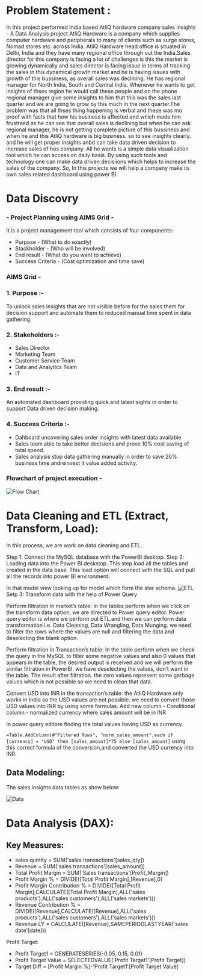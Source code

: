 # Problem Statement :
In this project performed India based AtliQ hardware company sales insights - A Data Analysis project.AtliQ Hardware is a company which supplies computer hardware and peripherals to many of clients such as surge stores, Nomad stores etc. across India. AtliQ Hardware head office is situated in Delhi, India and they have many regional office through out the India.Sales director for this company is facing a lot of challenges is this the market is growing dynamically and sales director is facing issue in terms of tracking the sales in this dynamical growth market and he is having issues with growth of this bussiness, as overall sales was declining. He has regional manager for North India, South and Central India. Whenever he wants to get insights of thses region he would call these people and on the phone regional manager give some insights to him that this was the sales last quarter and we are going to grow by this much in the next quarter.The problem was that all thses thing happening is verbal and these was mo proof with facts that how his business is affected and which made him frustraed as he can see that overall sales is declining but when he can ask regional manager, he is not getting complete picture of this bussiness and when he and this AtliQ hardware is big business. so to see insights clearly. and he will get proper insights anbd can take data driven decision to increase sales of hos company. All he wants is a simple data visualization tool which he can access on daily basis. By using such tools and technology one can make data driven decisiions which helps to increase the sales of the company. So, In this projects we will help a company make its own sales related dashboard using power BI.
# Data Discovry
### - Project Planning using AIMS Grid -
It is a project management tool which consists of four components-

- Purpose - (What to do exactly)
- Stackholder - (Who will be involved)
- End result - (What do you want to achieve)
- Success Criteria - (Cost optimization and time save)
### AIMS Grid -
### 1. Purpose :-
To unlock sales insights that are not visible before for the sales them for decision support and automate them to reduced manual time spent in data gathering.
### 2. Stakeholders :-
- Sales Director
- Marketing Team
- Customer Service Team
- Data and Analytics Team
- IT
### 3. End result :-
An automated dashboard providing quick and latest sights in order to support Data driven decision making.
### 4. Success Criteria :-
- Dahboard uncovering sales order insights with latest data available
- Sales team able to take better decisions and prove 10% cost saving of total spend.
- Sales analysis stop data gathering manually in order to save 20% business time andreinvest it value added activity.

### Flowchart of project execution -
![Flow Chart](https://github.com/tejashrilonbale/Sales-Insights-Analysis-/assets/141994144/0082d471-e1f1-42eb-b749-ce9e10d3a7f7)

# Data Cleaning and ETL (Extract, Transform, Load):
In this process, we are work on data cleaning and ETL.

Step 1: Connect the MySQL database with the PowerBI desktop.
Step 2: Loading data into the Power BI deskstop. This step load all the tables and created in the data base. This load option will connect with the SQL and pull all the records into power BI environment.

In that model view looking up for model which form the star schema.
![ETL](https://github.com/tejashrilonbale/Sales-Insights-Analysis-/assets/141994144/3eb1a765-a097-40d8-8aeb-1c15317fc1e3)
Setp 3: Transform data with the help of Power Query

Perform filtration in market’s table: In the tables perform when we click on the transform data option, we are directed to Power query editor. Power query editor is where we perform out ETL.and then we can perform data transformation i.e. Data Cleaning, Data Wrangling, Data Munging. we need to filter the rows where the values are null and filtering the data and deselecting the blank option.

Perform filtration in Transaction’s table: In the table perform when we check the query in the MySQL to filter some negative values and also 0 values that appears in the table, the desired output is received.and we will perform the similar filtration in PowerBI. we have deselecting the values, don’t want in the table. The result after filtration. the zero values represent some garbage values which is not possible so we need to clean that data.

Convert USD into INR in the transaction’s table: the AtliQ Hardware only works in India so the USD values are not possible. we need to convert those USD values into INR by using some formulas. Add new column - Conditional column - normalized currency where sales amount will be in INR

In power query editore finding the total values having USD as currency.

 `=Table.AddColumn(#"Filtered Rows", "norm_sales_amount",each if [currency] = "USD" then [sales_amount]*75 else [sales_amount]`
 using this correct formula of the conversion,and converted the USD currency into INR.
 
## Data Modeling:

The sales insights data tables as show below:

![Data](https://github.com/tejashrilonbale/Sales-Insights-Analysis-/assets/141994144/9cd54848-0e13-4240-8e2c-24f4a6776f00)


# Data Analysis (DAX):

## Key Measures:

- sales quntity = SUM('sales transactions'[sales_qty])
- Revenue = SUM('sales transactions'[sales_amount])
- Total Profit Margin = SUM('Sales transactions'[Profit_Margin])
- Profit Margin % = DIVIDE([Total Profit Margin],[Revenue],0)
- Profit Margin Contribution % = DIVIDE([Total Profit Margin],CALCULATE([Total Profit Margin],ALL('sales products'),ALL('sales customers'),ALL('sales markets')))
- Revenue Contribution % = DIVIDE([Revenue],CALCULATE([Revenue],ALL('sales products'),ALL('sales customers'),ALL('sales markets')))
- Revenue LY = CALCULATE([Revenue],SAMEPERIODLASTYEAR('sales date'[date]))

Profit Target:

- Profit Target1 = GENERATESERIES(-0.05, 0.15, 0.01)
- Profit Target Value = SELECTEDVALUE('Profit Target1'[Profit Target])
- Target Diff = [Profit Margin %]-'Profit Target1'[Profit Target Value]


  
